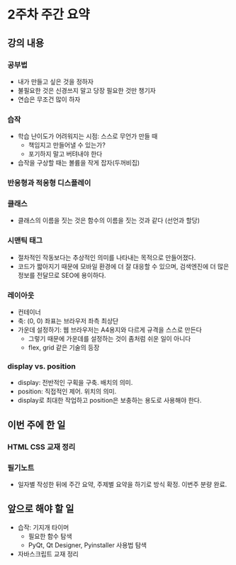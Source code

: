 # 2주차 주간 요약

## 강의 내용

### 공부법

- 내가 만들고 싶은 것을 정하자
- 불필요한 것은 신경쓰지 말고 당장 필요한 것만 챙기자
- 연습은 무조건 많이 하자

### 습작

- 학습 난이도가 어려워지는 시점: 스스로 무언가 만들 때
    - 책임지고 만들어낼 수 있는가?
    - 포기하지 말고 버텨내야 한다
- 습작을 구상할 때는 볼륨을 작게 잡자(두꺼비집)

### 반응형과 적응형 디스플레이

### 클래스

- 클래스의 이름을 짓는 것은 함수의 이름을 짓는 것과 같다 (선언과 할당)

### 시맨틱 태그

- 절차적인 작동보다는 추상적인 의미를 나타내는 목적으로 만들어졌다.
- 코드가 짧아지기 때문에 모바일 환경에 더 잘 대응할 수 있으며, 검색엔진에 더 많은 정보를 전달므로 SEO에 용이하다.

### 레이아웃

- 컨테이너
- 축: (0, 0) 좌표는 브라우저 좌측 최상단
- 가운데 설정하기: 웹 브라우저는 A4용지와 다르게 규격을 스스로 만든다
    - 그렇기 때문에 가운데를 설정하는 것이 좀처럼 쉬운 일이 아니다
    - flex, grid 같은 기술의 등장

### display vs. position

- display: 전반적인 구획을 구축. 배치의 의미.
- position: 직접적인 제어. 위치의 의미.
- display로 최대한 작업하고 position은 보충하는 용도로 사용해야 한다.

## 이번 주에 한 일

### HTML CSS 교재 정리

### 필기노트

- 일자별 작성한 뒤에 주간 요약, 주제별 요약을 하기로 방식 확정. 이번주 분량 완료.

## 앞으로 해야 할 일

- 습작: 기지개 타이머
    - 필요한 함수 탐색
    - PyQt, Qt Designer, Pyinstaller 사용법 탐색
- 자바스크립트 교재 정리